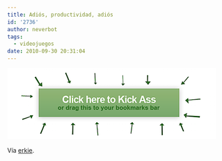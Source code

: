 ```yaml
---
title: Adiós, productividad, adiós
id: '2736'
author: neverbot
tags:
  - videojuegos
date: 2010-09-30 20:31:04
---
```


[![havefun.png](./adios-productividad-adios/havefun.png)](http://erkie.github.com/asteroids.min.js)

Vía [erkie](http://erkie.github.com/).